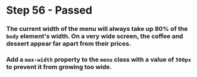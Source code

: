 # Step 56 - Passed

### The current width of the menu will always take up 80% of the `body` element's width. On a very wide screen, the coffee and dessert appear far apart from their prices.

### Add a `max-width` property to the `menu` class with a value of `500px` to prevent it from growing too wide.